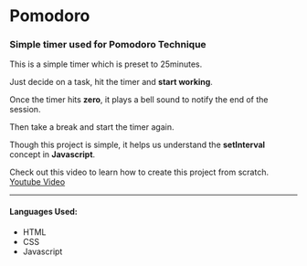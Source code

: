 # Pomodoro
### Simple timer used for Pomodoro Technique

This is a simple timer which is preset to 25minutes.

Just decide on a task, hit the timer and **start working**.

Once the timer hits **zero**, it plays a bell sound to notify the end of the session.

Then take a break and start the timer again.

Though this project is simple, it helps us understand the **setInterval** concept in **Javascript**.

Check out this video to learn how to create this project from scratch. [Youtube Video](https://www.youtube.com/watch?v=a7Kt7S_4HOA)

---

#### Languages Used:
* HTML
* CSS
* Javascript
